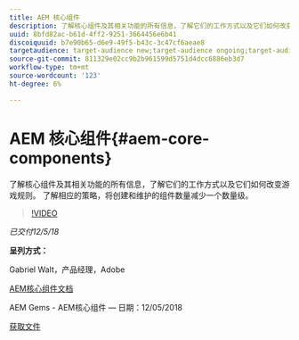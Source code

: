 ```yaml
---
title: AEM 核心组件
description: 了解核心组件及其相关功能的所有信息，了解它们的工作方式以及它们如何改变游戏规则。 了解相应的策略，将创建和维护的组件数量减少一个数量级。
uuid: 8bfd82ac-b61d-4ff2-9251-3664456e6b41
discoiquuid: b7e90b65-d6e9-49f5-b43c-3c47cf6aeae8
targetaudience: target-audience new;target-audience ongoing;target-audience upgrader
source-git-commit: 811329e02cc9b2b961599d5751d4dcc6886eb3d7
workflow-type: tm+mt
source-wordcount: '123'
ht-degree: 6%

---
```



# AEM 核心组件{#aem-core-components}

了解核心组件及其相关功能的所有信息，了解它们的工作方式以及它们如何改变游戏规则。 了解相应的策略，将创建和维护的组件数量减少一个数量级。

>[!VIDEO](https://video.tv.adobe.com/v/25674/)

*已交付12/5/18*

**呈列方式：**

Gabriel Walt，产品经理，Adobe

[AEM核心组件文档](https://helpx.adobe.com/experience-manager/core-components/user-guide.html)

AEM Gems - AEM核心组件 — 日期：12/05/2018

[获取文件](assets/aem-gems-aem-sitescorecomponents-12052018.pdf)
